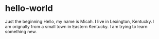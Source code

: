 # hello-world
Just the beginning
Hello, my name is Micah.  I live in Lexington, Kentucky.  I am orignally from a small town in Eastern Kentucky.
I am trying to learn something new.  
